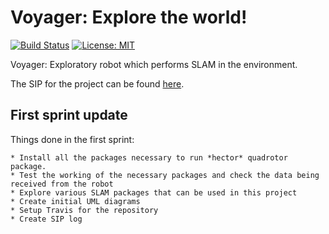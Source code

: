 # Voyager: Explore the world!
[![Build Status](https://travis-ci.org/nr-parikh/voyager.svg?branch=master)](https://travis-ci.org/nr-parikh/voyager)
[![License: MIT](https://img.shields.io/badge/License-MIT-yellow.svg)](https://github.com/nr-parikh/voyager/blob/master/LICENSE)

Voyager: Exploratory robot which performs SLAM in the environment.

The SIP for the project can be found [here](https://docs.google.com/spreadsheets/d/11tZz-o4cJSky1bMGR0uIQGLcoGgMJUM74vtqE4XKSQ8/edit?usp=sharing).

## First sprint update
Things done in the first sprint:

	* Install all the packages necessary to run *hector* quadrotor package.
	* Test the working of the necessary packages and check the data being received from the robot
	* Explore various SLAM packages that can be used in this project
	* Create initial UML diagrams
	* Setup Travis for the repository
	* Create SIP log